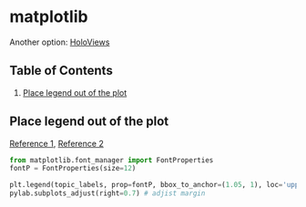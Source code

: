 # matplotlib
Another option: [HoloViews](http://holoviews.org/index.html)

## Table of Contents
1. [Place legend out of the plot](#place-legend-out-of-the-plot)

## Place legend out of the plot
[Reference 1](http://symfoware.blog68.fc2.com/blog-entry-1418.html), [Reference 2](http://stackoverflow.com/questions/4700614/how-to-put-the-legend-out-of-the-plot)
```python
from matplotlib.font_manager import FontProperties
fontP = FontProperties(size=12)

plt.legend(topic_labels, prop=fontP, bbox_to_anchor=(1.05, 1), loc='upper left', borderaxespad=0)
pylab.subplots_adjust(right=0.7) # adjist margin
```
